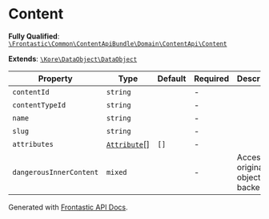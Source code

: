 #  Content

**Fully Qualified**: [`\Frontastic\Common\ContentApiBundle\Domain\ContentApi\Content`](../../../../../src/php/ContentApiBundle/Domain/ContentApi/Content.php)

**Extends**: [`\Kore\DataObject\DataObject`](https://github.com/kore/DataObject)

Property|Type|Default|Required|Description
--------|----|-------|--------|-----------
`contentId` | `string` |  | - | 
`contentTypeId` | `string` |  | - | 
`name` | `string` |  | - | 
`slug` | `string` |  | - | 
`attributes` | [`Attribute`](Attribute.md)[] | `[]` | - | 
`dangerousInnerContent` | `mixed` |  | - | Access original object from backend

Generated with [Frontastic API Docs](https://github.com/FrontasticGmbH/apidocs).
